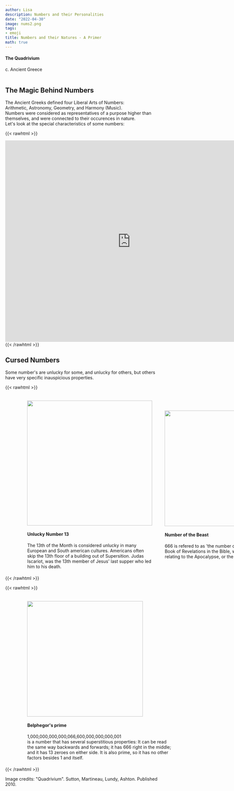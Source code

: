 ```yaml
---
author: Lisa
description: Numbers and their Personalities
date: "2022-04-30"
image: nums2.png 
tags:
- emoji
title: Numbers and their Natures - A Primer
math: true
---
```


#### The Quadrivium
c. Ancient Greece  
&nbsp;


## The Magic Behind Numbers

The Ancient Greeks defined four Liberal Arts of Numbers:   
Arithmetic, Astronomy, Geometry, and Harmony (Music).   
Numbers were considered as representatives of a purpose higher than themselves, and were connected to their occurences in nature.  
Let's look at the special characteristics of some numbers:

{{< rawhtml >}}
<div class="center">
<div
style="
    width: 100%;
    height: 3.5rem;
    z-index:2;
    background: var(--bg);
    color: var(--bg);
    position: relative;"
></div>
<div style="margin-top:-3.5rem;z-index:1;position: relative;">
<iframe 
        src="https://editor.p5js.org/lisa-pinto/full/5mNzcssyl"
        style="border-style: none;width: 800px; height: 645px"
        >
</iframe>
</div>
</div>
{{< /rawhtml >}}

## Cursed Numbers

Some number's are unlucky for some, and unlucky for others, but others have very specific inauspicious properties.

{{< rawhtml >}}
<div style="display: flex; width:50%;padding-left:10%;align-items: center; ">
<div style="padding:20px">
<img src="/images/13curse.jpg" style="width:400px;">
<h4>Unlucky Number 13</h4>
The 13th of the Month is considered unlucky in many European and South american cultures. Americans often skip the 13th floor of a building out of Supersition. Judas Iscariot, was the 13th member of Jesus' last supper who led him to his death.
</div> 
<div style="padding:20px">
<img src="/images/6662.jpg" style="width:370px; ">
<h4>Number of the Beast</h4>
666 is refered to as 'the number of the beast' in the Book of Revelations in the Bible, which is the book relating to the Apocalypse, or the end of the world.
</div>
</div>
{{< /rawhtml >}}

{{< rawhtml >}}
<div style="display: flex; width:100%;padding-left:10%;justify-content: center;">
<div style="padding:20px; max-width:600px">
<img src="/images/belphegor.jpg" style="width:370px; ">
<h4>Belphegor's prime</h4>
1,000,000,000,000,066,600,000,000,000,001<br>is a number that has several superstitious properties: It can be read the same way backwards and forwards; it has 666 right in the middle; and it has 13 zeroes on either side. It is also prime, so it has no other factors besides 1 and itself.
</div>
</div>
{{< /rawhtml >}}

Image credits: "Quadrivium". Sutton, Martineau, Lundy, Ashton. Published 2010.
